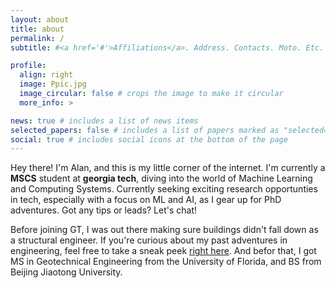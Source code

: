 ```yaml
---
layout: about
title: about
permalink: /
subtitle: #<a href='#'>Affiliations</a>. Address. Contacts. Moto. Etc.

profile:
  align: right
  image: Ppic.jpg
  image_circular: false # crops the image to make it circular
  more_info: >

news: true # includes a list of news items
selected_papers: false # includes a list of papers marked as "selected={true}"
social: true # includes social icons at the bottom of the page
---
```


Hey there! I'm Alan, and this is my little corner of the internet. I'm currently a **MSCS** student at **georgia tech**, diving into the world of Machine Learning and Computing Systems. Currently seeking exciting research opportunties in tech, especially with a focus on ML and AI, as I gear up for PhD adventures. Got any tips or leads? Let's chat!

Before joining GT, I was out there making sure buildings didn't fall down as a structural engineer. If you're curious about my past adventures in engineering, feel free to take a sneak peek [right here](../_posts/2024-03-26-MLProject.md). And befor that, I got MS in Geotechnical Engineering from the University of Florida, and BS from Beijing Jiaotong University. 


